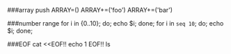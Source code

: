 ###array push
ARRAY=()
ARRAY+=('foo')
ARRAY+=('bar')

###number range
for i in {0..10}; do; echo $i; done;
for i in `seq 10`; do; echo $i; done;

###EOF
cat <<EOF!!
echo 1
EOF!!
ls
